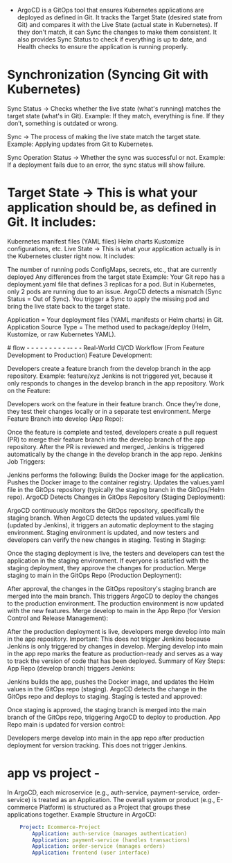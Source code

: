 - ArgoCD is a GitOps tool that ensures Kubernetes applications are deployed as defined in Git. It tracks the Target State (desired state from Git) and compares it with the Live State (actual state in Kubernetes). If they don't match, it can Sync the changes to make them consistent. It also provides Sync Status to check if everything is up to date, and Health checks to ensure the application is running properly.

# Synchronization (Syncing Git with Kubernetes)
Sync Status → Checks whether the live state (what's running) matches the target state (what's in Git).
Example: If they match, everything is fine. If they don’t, something is outdated or wrong.

Sync → The process of making the live state match the target state.
Example: Applying updates from Git to Kubernetes.

Sync Operation Status → Whether the sync was successful or not.
Example: If a deployment fails due to an error, the sync status will show failure.

# Target State → This is what your application should be, as defined in Git. It includes:

Kubernetes manifest files (YAML files)
Helm charts
Kustomize configurations, etc.
Live State → This is what your application actually is in the Kubernetes cluster right now. It includes:

The number of running pods
ConfigMaps, secrets, etc., that are currently deployed
Any differences from the target state
Example:
Your Git repo has a deployment.yaml file that defines 3 replicas for a pod.
But in Kubernetes, only 2 pods are running due to an issue.
ArgoCD detects a mismatch (Sync Status = Out of Sync).
You trigger a Sync to apply the missing pod and bring the live state back to the target state.

Application = Your deployment files (YAML manifests or Helm charts) in Git.
Application Source Type = The method used to package/deploy (Helm, Kustomize, or raw Kubernetes YAML).

# flow - - - - - - - - - -- - - 
Real-World CI/CD Workflow (From Feature Development to Production)
Feature Development:

Developers create a feature branch from the develop branch in the app repository.
Example: feature/xyz
Jenkins is not triggered yet, because it only responds to changes in the develop branch in the app repository.
Work on the Feature:

Developers work on the feature in their feature branch. Once they’re done, they test their changes locally or in a separate test environment.
Merge Feature Branch into develop (App Repo):

Once the feature is complete and tested, developers create a pull request (PR) to merge their feature branch into the develop branch of the app repository.
After the PR is reviewed and merged, Jenkins is triggered automatically by the change in the develop branch in the app repo.
Jenkins Job Triggers:

Jenkins performs the following:
Builds the Docker image for the application.
Pushes the Docker image to the container registry.
Updates the values.yaml file in the GitOps repository (typically the staging branch in the GitOps/Helm repo).
ArgoCD Detects Changes in GitOps Repository (Staging Deployment):

ArgoCD continuously monitors the GitOps repository, specifically the staging branch.
When ArgoCD detects the updated values.yaml file (updated by Jenkins), it triggers an automatic deployment to the staging environment.
Staging environment is updated, and now testers and developers can verify the new changes in staging.
Testing in Staging:

Once the staging deployment is live, the testers and developers can test the application in the staging environment.
If everyone is satisfied with the staging deployment, they approve the changes for production.
Merge staging to main in the GitOps Repo (Production Deployment):

After approval, the changes in the GitOps repository's staging branch are merged into the main branch.
This triggers ArgoCD to deploy the changes to the production environment.
The production environment is now updated with the new features.
Merge develop to main in the App Repo (for Version Control and Release Management):

After the production deployment is live, developers merge develop into main in the app repository.
Important: This does not trigger Jenkins because Jenkins is only triggered by changes in develop.
Merging develop into main in the app repo marks the feature as production-ready and serves as a way to track the version of code that has been deployed.
Summary of Key Steps:
App Repo (develop branch) triggers Jenkins:

Jenkins builds the app, pushes the Docker image, and updates the Helm values in the GitOps repo (staging).
ArgoCD detects the change in the GitOps repo and deploys to staging.
Staging is tested and approved:

Once staging is approved, the staging branch is merged into the main branch of the GitOps repo, triggering ArgoCD to deploy to production.
App Repo main is updated for version control:

Developers merge develop into main in the app repo after production deployment for version tracking. This does not trigger Jenkins.

# app vs project - 
In ArgoCD, each microservice (e.g., auth-service, payment-service, order-service) is treated as an Application. The overall system or product (e.g., E-commerce Platform) is structured as a Project that groups these applications together.
Example Structure in ArgoCD:
```yaml
    Project: Ecommerce-Project
        Application: auth-service (manages authentication)
        Application: payment-service (handles transactions)
        Application: order-service (manages orders)
        Application: frontend (user interface)
```